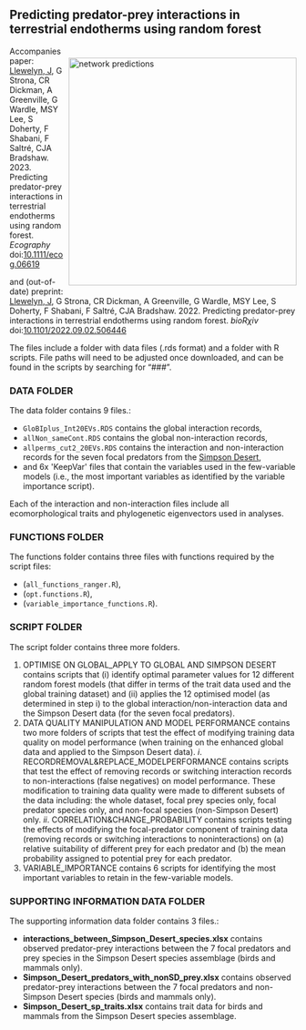## Predicting predator-prey interactions in terrestrial endotherms using random forest
<img align="right" src="network figure.png" alt="network predictions" width="400" style="margin-top: 20px">

Accompanies paper:<br>
<a href="https://globalecologyflinders.com/people/#JL">Llewelyn, J</a>, G Strona, CR Dickman, A Greenville, G Wardle, MSY Lee, S Doherty, F Shabani, F Saltré, CJA Bradshaw. 2023. Predicting predator-prey interactions in terrestrial endotherms using random forest. <em>Ecography</em> doi:<a href="http://doi.org/10.1111/ecog.06619">10.1111/ecog.06619</a>

and (out-of-date) preprint:<br>
<a href="https://globalecologyflinders.com/people/#JL">Llewelyn, J</a>, G Strona, CR Dickman, A Greenville, G Wardle, MSY Lee, S Doherty, F Shabani, F Saltré, CJA Bradshaw. 2022. Predicting predator-prey interactions in terrestrial endotherms using random forest. <em>bioRχiv</em> doi:<a href="http://doi.org/10.1101/2022.09.02.506446">10.1101/2022.09.02.506446</a>

The files include a folder with data files (.rds format) and a folder with R scripts. File paths will need to be adjusted once downloaded, and can be found in the scripts by searching for “###”.

### DATA FOLDER
The data folder contains 9 files.:
-	<code>GloBIplus_Int20EVs.RDS</code> contains the global interaction records,
-	<code>allNon_sameCont.RDS</code> contains the global non-interaction records,
-	<code>allperms_cut2_20EVs.RDS</code> contains the interaction and non-interaction records for the seven focal predators from the <a href="https://en.wikipedia.org/wiki/Simpson_Desert">Simpson Desert</a>,
-	and 6x 'KeepVar' files that contain the variables used in the few-variable models (i.e., the most important variables as identified by the variable importance script).

Each of the interaction and non-interaction files include all ecomorphological traits and phylogenetic eigenvectors used in analyses. 

### FUNCTIONS FOLDER
The functions folder contains three files with functions required by the script files:
- (<code>all_functions_ranger.R</code>),
- (<code>opt.functions.R</code>),
- (<code>variable_importance_functions.R</code>).

### SCRIPT FOLDER
The script folder contains three more folders.
1)	OPTIMISE ON GLOBAL_APPLY TO GLOBAL AND SIMPSON DESERT
contains scripts that (i) identify optimal parameter values for 12 different random forest models (that differ in terms of the trait data used and the global training dataset) and (ii) applies the 12 optimised model (as determined in step i) to the global interaction/non-interaction data and the Simpson Desert data (for the seven focal predators).
2)	DATA QUALITY MANIPULATION AND MODEL PERFORMANCE
contains two more folders of scripts that test the effect of modifying training data quality on model performance (when training on the enhanced global data and applied to the Simpson Desert data).
<em>i</em>. RECORDREMOVAL&REPLACE_MODELPERFORMANCE
contains scripts that test the effect of removing records or switching interaction records to non-interactions (false negatives) on model performance. These modification to training data quality were made to different subsets of the data including: the whole dataset, focal prey species only, focal predator species only, and non-focal species (non-Simpson Desert) only.
<em>ii</em>.	CORRELATION&CHANGE_PROBABILITY
contains scripts testing the effects of modifying the focal-predator component of training data (removing records or switching interactions to noninteractions) on (a) relative suitability of different prey for each predator and (b) the mean probability assigned to potential prey for each predator.
3) VARIABLE_IMPORTANCE
contains 6 scripts for identifying the most important variables to retain in the few-variable models.

### SUPPORTING INFORMATION DATA FOLDER
The supporting information data folder contains 3 files.:
- <strong>interactions_between_Simpson_Desert_species.xlsx</strong> contains observed predator-prey interactions between the 7 focal predators and prey species in the Simpson Desert species assemblage (birds and mammals only).
- <strong>Simpson_Desert_predators_with_nonSD_prey.xlsx</strong> contains observed predator-prey interactions between the 7 focal predators and non-Simpson Desert species (birds and mammals only).
- <strong>Simpson_Desert_sp_traits.xlsx</strong> contains trait data for birds and mammals from the Simpson Desert species assemblage.
